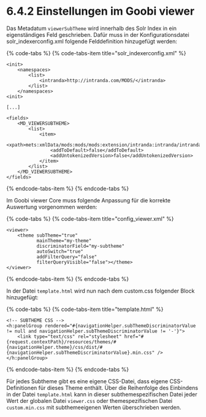 # 6.4.2 Einstellungen im Goobi viewer

Das Metadatum `viewerSubTheme` wird innerhalb des Solr Index in ein eigenständiges Feld geschrieben. Dafür muss in der Konfigurationsdatei solr\_indexerconfig.xml folgende Felddefinition hinzugefügt werden:

{% code-tabs %}
{% code-tabs-item title="solr\_indexerconfig.xml" %}
```markup
<init>
    <namespaces>
        <list>
            <intranda>http://intranda.com/MODS/</intranda>
        </list>
    </namespaces>
<init>

[...]

<fields>
    <MD_VIEWERSUBTHEME>
        <list>
            <item>
                <xpath>mets:xmlData/mods:mods/mods:extension/intranda:intranda/intranda:viewersubtheme</xpath>
                <addToDefault>false</addToDefault>
                <addUntokenizedVersion>false</addUntokenizedVersion>
            </item>
        </list>
    </MD_VIEWERSUBTHEME>
</fields>
```
{% endcode-tabs-item %}
{% endcode-tabs %}

Im Goobi viewer Core muss folgende Anpassung für die korrekte Auswertung vorgenommen werden:

{% code-tabs %}
{% code-tabs-item title="config\_viewer.xml" %}
```markup
<viewer>
    <theme subTheme="true" 
           mainTheme="my-theme" 
           discriminatorField="my-subtheme"
           autoSwitch="true"
           addFilterQuery="false"
           filterQueryVisible="false"></theme>
</viewer>
```
{% endcode-tabs-item %}
{% endcode-tabs %}

In der Datei `template.html` wird nun nach dem custom.css folgender Block hinzugefügt:

{% code-tabs %}
{% code-tabs-item title="template.html" %}
```markup
<!-- SUBTHEME CSS -->
<h:panelGroup rendered="#{navigationHelper.subThemeDiscriminatorValue != null and navigationHelper.subThemeDiscriminatorValue != '-'}">
    <link type="text/css" rel="stylesheet" href="#{request.contextPath}/resources/themes/#{navigationHelper.theme}/css/dist/#{navigationHelper.subThemeDiscriminatorValue}.min.css" />
</h:panelGroup>
```
{% endcode-tabs-item %}
{% endcode-tabs %}

Für jedes Subtheme gibt es eine eigene CSS-Datei, dass eigene CSS-Definitionen für dieses Theme enthält. Über die Reihenfolge des Einbindens in der Datei `template.html` kann in dieser subthemespezifischen Datei jeder Wert der globalen Datei `viewer.css` oder themespezifischen Datei `custom.min.css` mit subthemeeigenen Werten überschrieben werden.

